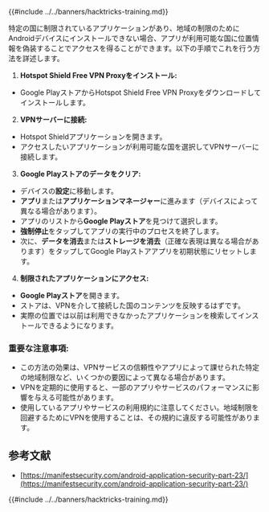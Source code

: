 {{#include ../../banners/hacktricks-training.md}}

特定の国に制限されているアプリケーションがあり、地域の制限のためにAndroidデバイスにインストールできない場合、アプリが利用可能な国に位置情報を偽装することでアクセスを得ることができます。以下の手順でこれを行う方法を詳述します。

1. **Hotspot Shield Free VPN Proxyをインストール:**

- Google PlayストアからHotspot Shield Free VPN Proxyをダウンロードしてインストールします。

2. **VPNサーバーに接続:**

- Hotspot Shieldアプリケーションを開きます。
- アクセスしたいアプリケーションが利用可能な国を選択してVPNサーバーに接続します。

3. **Google Playストアのデータをクリア:**

- デバイスの**設定**に移動します。
- **アプリ**または**アプリケーションマネージャー**に進みます（デバイスによって異なる場合があります）。
- アプリのリストから**Google Playストア**を見つけて選択します。
- **強制停止**をタップしてアプリの実行中のプロセスを終了します。
- 次に、**データを消去**または**ストレージを消去**（正確な表現は異なる場合があります）をタップしてGoogle Playストアアプリを初期状態にリセットします。

4. **制限されたアプリケーションにアクセス:**
- **Google Playストア**を開きます。
- ストアは、VPNを介して接続した国のコンテンツを反映するはずです。
- 実際の位置では以前は利用できなかったアプリケーションを検索してインストールできるようになります。

### 重要な注意事項:

- この方法の効果は、VPNサービスの信頼性やアプリによって課せられた特定の地域制限など、いくつかの要因によって異なる場合があります。
- VPNを定期的に使用すると、一部のアプリやサービスのパフォーマンスに影響を与える可能性があります。
- 使用しているアプリやサービスの利用規約に注意してください。地域制限を回避するためにVPNを使用することは、その規約に違反する可能性があります。

## 参考文献

- [https://manifestsecurity.com/android-application-security-part-23/](https://manifestsecurity.com/android-application-security-part-23/)

{{#include ../../banners/hacktricks-training.md}}
